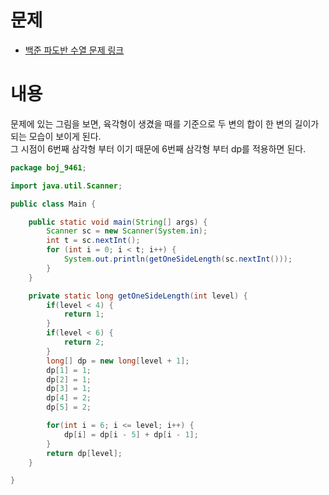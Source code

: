 # 문제
* [백준 파도반 수열 문제 링크](https://www.acmicpc.net/problem/9461)


# 내용
문제에 있는 그림을 보면, 육각형이 생겼을 때를 기준으로 두 변의 합이 한 변의 길이가 되는 모습이 보이게 된다.    
그 시점이 6번째 삼각형 부터 이기 때문에 6번째 삼각형 부터 dp를 적용하면 된다. 
```java
package boj_9461;

import java.util.Scanner;

public class Main {

    public static void main(String[] args) {
        Scanner sc = new Scanner(System.in);
        int t = sc.nextInt();
        for (int i = 0; i < t; i++) {
            System.out.println(getOneSideLength(sc.nextInt()));
        }
    }

    private static long getOneSideLength(int level) {
        if(level < 4) {
            return 1;
        }
        if(level < 6) {
            return 2;
        }
        long[] dp = new long[level + 1];
        dp[1] = 1;
        dp[2] = 1;
        dp[3] = 1;
        dp[4] = 2;
        dp[5] = 2;

        for(int i = 6; i <= level; i++) {
            dp[i] = dp[i - 5] + dp[i - 1];
        }
        return dp[level];
    }

}

```
